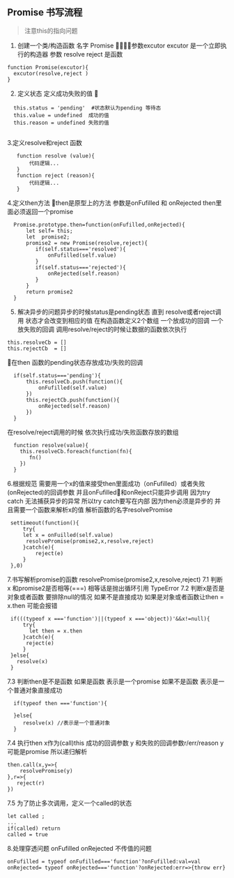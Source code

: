 ## Promise 书写流程 
>注意this的指向问题 
1. 创建一个类/构造函数   名字 Promise 参数excutor   excutor 是一个立即执行的构造器 参数 resolve reject  是函数  
```
function Promise(excutor){
  excutor(resolve,reject )
}
```
2. 定义状态 定义成功失败的值   
``` 
  this.status = 'pending'  #状态默认为pending 等待态 
  this.value = undefined  成功的值
  this.reason = undefined 失败的值 
  
```
3.定义resolve和reject 函数 
```
   function resolve (value){
       代码逻辑...
   }
   function reject (reason){
       代码逻辑...
   }
```
4.定义then方法 then是原型上的方法  参数是onFufilled 和 onRejected  then里面必须返回一个promise  
```
  Promise.prototype.then=function(onFufilled,onRejected){
      let self= this;
      let  promise2;
      promise2 = new Promise(resolve,reject){
         if(self.status==='resolved'){
             onFufilled(self.value)
         }
         if(self.status==='rejected'){
             onRejected(self.reason)
         }
      }
      return promise2 
  }
```
5. 解决异步的问题异步的时候status是pending状态 直到 resolve或者reject调用 状态才会改变到相应的值 
在构造函数定义2个数组 一个放成功的回调 一个放失败的回调  调用resolve/reject的时候让数据的函数依次执行 
```
this.resolveCb = []
this.rejectCb  = []
```
在then 函数的pending状态存放成功/失败的回调
```
  if(self.status==='pending'){
      this.resolveCb.push(function(){
          onFufilled(self.value)
      })
      this.rejectCb.push(function(){
          onRejected(self.reason)
      })
  }
```
在resolve/reject调用的时候 依次执行成功/失败函数存放的数组
``` 
  function resolve(value){
    this.resolveCb.foreach(function(fn){
       fn()
    })
  }
```
6.根据规范 需要用一个x的值来接受then里面成功（onFufilled）或者失败(onRejected)的回调参数  并且onFufilled和onReject只能异步调用 因为try catch 无法捕获异步的异常 所以try catch要写在内部   因为then必须是异步的  并且需要一个函数来解析x的值 解析函数的名字resolvePromise 
```
 settimeout(function(){
     try{
     let x = onFuilled(self.value)
      resolvePromise(promise2,x,resolve,reject)
     }catch(e){
         reject(e)
     }
 },0)
```
7.书写解析promise的函数  resolvePromise(promise2,x,resolve,reject)
7.1 判断 x 和promise2是否相等(===) 相等话是抛出循环引用  TypeError 
7.2 判断x是否是对象或者函数 要排除null的情况 如果不是直接成功  如果是对象或者函数让then = x.then 可能会报错 
```
 if(((typeof x ==='function')||(typeof x ==='object))'&&x!=null){
     try{
       let then = x.then
     }catch(e){
      reject(e)
     }
 }else{
   resolve(x)
 }
```
7.3 判断then是不是函数 如果是函数 表示是一个promise 如果不是函数 表示是一个普通对象直接成功
```
  if(typeof then ==='function'){
      
  }else{
     resolve(x) //表示是一个普通对象
  }
```
7.4 执行then x作为(call)this 成功的回调参数 y 和失败的回调参数r/err/reason y可能是promise 所以递归解析
```
then.call(x,y=>{
    resolvePromise(y)
},r=>{
   reject(r)
})
```
7.5 为了防止多次调用，定义一个called的状态 
```
let called ;
... 
if(called) return 
called = true

```
8.处理穿透问题 onFufilled onRejected 不传值的问题 
```
onFufilled = typeof onFufilled==='function'?onFufilled:val=val
onRejected= typeof onRejected==='function'?onRejected:err=>{throw err}
```

